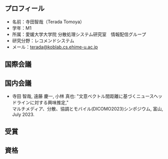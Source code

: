 ## プロフィール
- 名前：寺田智哉（Terada Tomoya）
- 学年：M1
- 所属：愛媛大学大学院 分散処理システム研究室　情報配信グループ
- 研究分野：レコメンドシステム
- メール：terada@koblab.cs.ehime-u.ac.jp

## 国際会議


  
## 国内会議
- 寺田 智哉, 遠藤 慶一, 小林 真也: "文意ベクトル間距離に基づくニュースヘッドラインに対する興味推定," <br>
マルチメディア、分散、協調とモバイル(DICOMO2023)シンポジウム, 富山, July 2023.
## 受賞


  
## 資格



<!--
**TomoyaTerada273/TomoyaTerada273** is a ✨ _special_ ✨ repository because its `README.md` (this file) appears on your GitHub profile.

Here are some ideas to get you started:

- 🔭 I’m currently working on ...
- 🌱 I’m currently learning ...
- 👯 I’m looking to collaborate on ...
- 🤔 I’m looking for help with ...
- 💬 Ask me about ...
- 📫 How to reach me: ...
- 😄 Pronouns: ...
- ⚡ Fun fact: ...
-->
